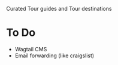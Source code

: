 Curated Tour guides and Tour destinations


To Do
=====
- Wagtail CMS
- Email forwarding (like craigslist)

